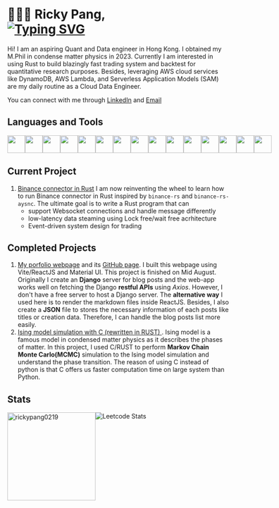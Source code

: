<h1> 👨🏻‍💻 Ricky Pang,
<br/>
<a href="https://git.io/typing-svg"><img src="https://readme-typing-svg.demolab.com?font=Fira+Code&pause=1000&width=435&lines=I+am+a+data+engineer;I+am+a+quant+dev+;I+love+Rust+;I+love++low-latency+programming" alt="Typing SVG" /></a>
</h1>
Hi! I am an aspiring Quant and Data engineer in Hong Kong. I obtained my M.Phil in condense matter physics in 2023. Currently I am interested in using Rust to build blazingly fast trading system and backtest for quantitative research purposes. Besides, leveraging AWS cloud services like DynamoDB, AWS Lambda, and Serverless Application Models (SAM) are my daily routine as a Cloud Data Engineer. 

You can connect with me through [LinkedIn](https://www.linkedin.com/in/ka-chun-pang-674269229/) and [Email](rickpang_aidev@outlook.com)


<h2> Languages and Tools</h2>
<div style="display: flex; flex-direction: row;">
<img src="https://cdn.jsdelivr.net/gh/devicons/devicon/icons/python/python-original.svg"   height=40 width=40  />
<img src="https://cdn.jsdelivr.net/gh/devicons/devicon@latest/icons/rust/rust-original.svg" height=40 />
<img src="https://cdn.jsdelivr.net/gh/devicons/devicon/icons/c/c-original.svg" height=40 width=40 />
<img src="https://cdn.jsdelivr.net/gh/devicons/devicon/icons/jupyter/jupyter-original.svg" height=40 width=40  />
<img src="https://cdn.jsdelivr.net/gh/devicons/devicon/icons/tensorflow/tensorflow-original.svg" height=40 />
<img src="https://cdn.jsdelivr.net/gh/devicons/devicon/icons/pytorch/pytorch-original.svg" height=40/>
<img src="https://cdn.jsdelivr.net/gh/devicons/devicon/icons/javascript/javascript-plain.svg" height=40 width=40  />     
<img src="https://cdn.jsdelivr.net/gh/devicons/devicon/icons/react/react-original.svg" height=40 width=40 />
<img src="https://cdn.jsdelivr.net/gh/devicons/devicon/icons/django/django-plain.svg" height=40 width=40  />  
<img src="https://cdn.jsdelivr.net/gh/devicons/devicon/icons/mysql/mysql-original.svg" height=40 width=40 />
<img src="https://cdn.jsdelivr.net/gh/devicons/devicon/icons/linux/linux-original.svg" height=40 width=40  />
<img src="https://cdn.jsdelivr.net/gh/devicons/devicon@latest/icons/neovim/neovim-original.svg" height=40 />
<img src="https://cdn.jsdelivr.net/gh/devicons/devicon/icons/vscode/vscode-original.svg" height=40/>
<img src="https://cdn.jsdelivr.net/gh/devicons/devicon/icons/git/git-original.svg" height=40/>
<img src="https://cdn.jsdelivr.net/gh/devicons/devicon@latest/icons/lua/lua-original.svg" height=40 />
          
</div>

## Current Project 
1. [Binance connector in Rust](https://github.com/rickypang0219/binance-rust-aws) I am now reinventing the wheel to learn how to run Binance connector in Rust inspired by `binance-rs` and `binance-rs-aysnc`. The ultimate goal is to write a Rust program that can
   - support Websocket connections and handle message differently
   - low-latency data steaming using Lock free/wait free acrhitecture
   - Event-driven system design for trading


## Completed Projects 
1. [My porfolio webpage](https://rickypang0219.github.io/) and its [GitHub page](https://github.com/rickypang0219/rickypang0219.github.io). I built this webpage using Vite/ReactJS and Material UI. This project is finished on Mid August. Originally I create an **Django** server for blog posts and the web-app works well on fetching the Django **restful APIs** using *Axios*. However, I don't have a free server to host a Django server. The **alternative way** I used here is to render the markdown files inside ReactJS. Besides, I also create a **JSON** file to stores the necessary information of each posts like titles or creation data. Therefore, I can handle the blog posts list more easily. 
2. [Ising model simulation with C (rewritten in RUST) ](https://github.com/rickypang0219/C_simulation). Ising model is a famous model in condensed matter physics as it describes the phases of matter. In this project, I used C/RUST to perform **Markov Chain Monte Carlo(MCMC)** simulation to the Ising model simulation and understand the phase transition. The reason of using C instead of python is that C offers us faster computation time on large system than Python.


<h2> Stats </h2>
<div align="left" style="display: flex; flex-direction: row;" > 
<img align="center" src="https://github-readme-stats.vercel.app/api/top-langs?username=rickypang0219&show_icons=true&locale=en&layout=compact" alt="rickypang0219" height=200 />
<img align="center" src="https://leetcard.jacoblin.cool/rickypang0219" alt="Leetcode Stats" />
</div>


<!-- <h2> Featured Blog Posts </h2>  -->

<!-- 1. [Bias-Variance Tradeoff & Regularization](https://rickypang0219.github.io/blog/Regularization-BiasVariance) <br/>
2. [Fluent Python: Functional Programming](https://rickypang0219.github.io/blog/fluent-python-7) <br/>
3. [One-dimensional Random Walk](https://rickypang0219.github.io/blog/random-walk)  <br/> -->

